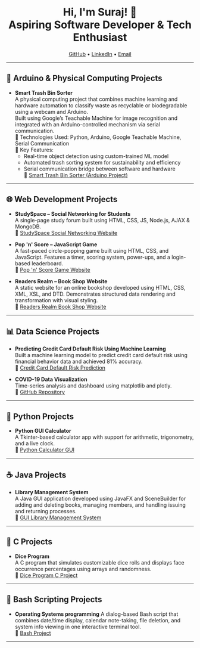<h1 align="center">Hi, I'm Suraj! 👋<br/>Aspiring Software Developer & Tech Enthusiast</h1>

<p align="center">
  <a href="https://github.com/yourusername">GitHub</a> • 
  <a href="https://www.linkedin.com/in/yourlinkedin/">LinkedIn</a> • 
  <a href="mailto:youremail@example.com">Email</a>
</p>

---

<h2>🔌 Arduino & Physical Computing Projects</h2>

- <b>Smart Trash Bin Sorter</b>  
  A physical computing project that combines machine learning and hardware automation to classify waste as recyclable or biodegradable using a webcam and Arduino.  
  Built using Google’s Teachable Machine for image recognition and integrated with an Arduino-controlled mechanism via serial communication.  
  🔧 Technologies Used: Python, Arduino, Google Teachable Machine, Serial Communication  
  🧠 Key Features:
  - Real-time object detection using custom-trained ML model  
  - Automated trash sorting system for sustainability and efficiency  
  - Serial communication bridge between software and hardware  
  🔗 [Smart Trash Bin Sorter (Arduino Project) ](https://github.com/SSuraj1409/Smart-Trash-Bin-Sorter/blob/main/README.md)
---

<h2>🌐 Web Development Projects</h2>

- <b>StudySpace – Social Networking for Students</b>  
  A single-page study forum built using HTML, CSS, JS, Node.js, AJAX & MongoDB.  
  🔗 [StudySpace Social Networking Website](https://github.com/SSuraj1409/StudySpace-Social-Networking-Website/blob/main/README.md)

- <b>Pop 'n' Score – JavaScript Game</b>  
  A fast-paced circle-popping game built using HTML, CSS, and JavaScript. Features a timer, scoring system, power-ups, and a login-based leaderboard.  
  🔗 [Pop 'n' Score Game Website](https://github.com/SSuraj1409/Pop-n-Score-Game-Website/blob/main/README.md)

- <b>Readers Realm – Book Shop Website</b>  
  A static website for an online bookshop developed using HTML, CSS, XML, XSL, and DTD. Demonstrates structured data rendering and transformation with visual styling.  
  🔗 [Readers Realm Book Shop Website](https://github.com/SSuraj1409/Readers-Realm-Book-Shop-Website/blob/main/README.md)

---

<h2>📊 Data Science Projects</h2>

- <b>Predicting Credit Card Default Risk Using Machine Learning</b>  
  Built a machine learning model to predict credit card default risk using financial behavior data and achieved 81% accuracy.  
  🔗 [Credit Card Default Risk Prediction](https://github.com/SSuraj1409/Predicting-Credit-Card-Default-Risk-/blob/main/README.md)

- <b>COVID-19 Data Visualization</b>  
  Time-series analysis and dashboard using matplotlib and plotly.  
  🔗 [GitHub Repository](https://github.com/yourusername/covid19-visualization)

---

<h2>🐍 Python Projects</h2>

- <b>Python GUI Calculator</b>  
  A Tkinter-based calculator app with support for arithmetic, trigonometry, and a live clock.  
  🔗 [Python Calculator GUI](https://github.com/SSuraj1409/Calculator-GUI/blob/main/README.md)


---

<h2>☕ Java Projects</h2>

- <b>Library Management System</b>  
  A Java GUI application developed using JavaFX and SceneBuilder for adding and deleting books,
  managing members, and handling issuing and returning processes.  
  🔗 [GUI Library Management System](https://github.com/SSuraj1409/Java-Library-Management-System-)



---

<h2>📘 C Projects</h2>

- <b>Dice Program</b>  
  A C program that simulates customizable dice rolls and displays face occurrence percentages using arrays and randomness.  
  🔗 [Dice Program C Project](https://github.com/SSuraj1409/C-Dice-Program/blob/main/README.md)

---

<h2>🐚 Bash Scripting Projects</h2>

- <b> Operating Systems programming</b>
  A dialog-based Bash script that combines date/time display, calendar note-taking, file deletion,
  and system info viewing in one interactive terminal tool.  
  🔗 [Bash Project](https://github.com/SSuraj1409/Operating-Systems-programming-Bash-Project-/blob/main/README.md#%EF%B8%8F-operating-systems-programming)


---

<!--
This is your GitHub profile README. Add new projects as they come.
Keep it clean, consistent, and link only the showcase versions!
-->
